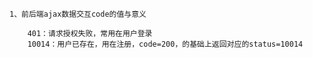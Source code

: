 

    1、前后端ajax数据交互code的值与意义

        401：请求授权失败，常用在用户登录
        10014：用户已存在，用在注册，code=200，的基础上返回对应的status=10014